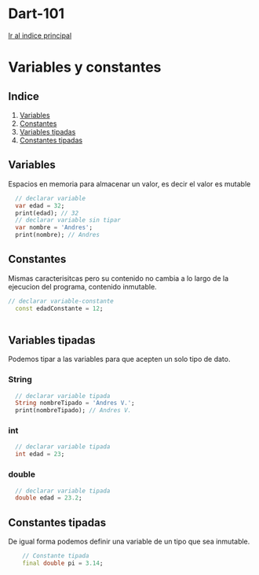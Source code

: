 # Dart-101
[Ir al indice principal]()


# Variables y constantes

## Indice
1. [Variables](#variables)
2. [Constantes](#constantes)
4. [Variables tipadas](#variables-tipadas)
4. [Constantes tipadas](#constantes-tipadas)


## Variables
Espacios en memoria para almacenar un valor, es decir el valor es mutable

````dart
  // declarar variable
  var edad = 32;
  print(edad); // 32
  // declarar variable sin tipar
  var nombre = 'Andres';
  print(nombre); // Andres
````

## Constantes
Mismas caracterisitcas pero su contenido no cambia a lo largo
de la ejecucion del programa, contenido inmutable.

```dart
// declarar variable-constante
  const edadConstante = 12;
  
```

## Variables tipadas
Podemos tipar a las variables para que acepten un solo tipo de dato.

### String
```dart
  // declarar variable tipada
  String nombreTipado = 'Andres V.';
  print(nombreTipado); // Andres V.
```

### int
```dart
  // declarar variable tipada
  int edad = 23;
```

### double
```dart
  // declarar variable tipada
  double edad = 23.2;
```

## Constantes tipadas
De igual forma podemos definir una variable de un tipo que sea inmutable.
```dart
    // Constante tipada
    final double pi = 3.14;
```
